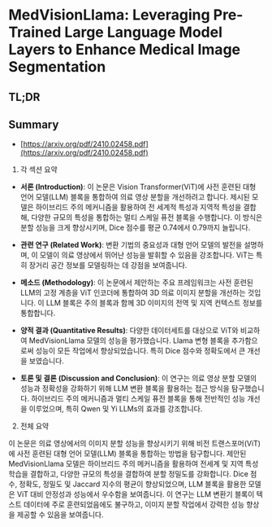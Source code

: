 # MedVisionLlama: Leveraging Pre-Trained Large Language Model Layers to Enhance Medical Image Segmentation
## TL;DR
## Summary
- [https://arxiv.org/pdf/2410.02458.pdf](https://arxiv.org/pdf/2410.02458.pdf)

1. 각 섹션 요약

- **서론 (Introduction)**: 이 논문은 Vision Transformer(ViT)에 사전 훈련된 대형 언어 모델(LLM) 블록을 통합하여 의료 영상 분할을 개선하려고 합니다. 제시된 모델은 하이브리드 주의 메커니즘을 활용하여 전 세계적 특성과 지역적 특성을 결합해, 다양한 규모의 특성을 통합하는 멀티 스케일 퓨전 블록을 수행합니다. 이 방식은 분할 성능을 크게 향상시키며, Dice 점수를 평균 0.74에서 0.79까지 늘립니다.

- **관련 연구 (Related Work)**: 변환 기법의 중요성과 대형 언어 모델의 발전을 설명하며, 이 모델이 의료 영상에서 뛰어난 성능을 발휘할 수 있음을 강조합니다. ViT는 특히 장거리 공간 정보를 모델링하는 데 강점을 보여줍니다.

- **메소드 (Methodology)**: 이 논문에서 제안하는 주요 프레임워크는 사전 훈련된 LLM의 고정 계층을 ViT 인코더에 통합하여 3D 의료 이미지 분할을 개선하는 것입니다. 이 LLM 블록은 주의 블록과 함께 3D 이미지의 전역 및 지역 컨텍스트 정보를 통합합니다.

- **양적 결과 (Quantitative Results)**: 다양한 데이터세트를 대상으로 ViT와 비교하여 MedVisionLlama 모델의 성능을 평가했습니다. Llama 변형 블록을 추가함으로써 성능이 모든 작업에서 향상되었습니다. 특히 Dice 점수와 정확도에서 큰 개선을 보였습니다.

- **토론 및 결론 (Discussion and Conclusion)**: 이 연구는 의료 영상 분할 모델의 성능과 정확성을 강화하기 위해 LLM 변환 블록을 활용하는 접근 방식을 탐구했습니다. 하이브리드 주의 메커니즘과 멀티 스케일 퓨전 블록을 통해 전반적인 성능 개선을 이루었으며, 특히 Qwen 및 Yi LLMs의 효과를 강조합니다.

2. 전체 요약

이 논문은 의료 영상에서의 이미지 분할 성능을 향상시키기 위해 비전 트랜스포머(ViT)에 사전 훈련된 대형 언어 모델(LLM) 블록을 통합하는 방법을 탐구합니다. 제안된 MedVisionLlama 모델은 하이브리드 주의 메커니즘을 활용하여 전세계 및 지역 특성 학습을 결합하고, 다양한 규모의 특성을 결합하여 분할 정밀도를 강화합니다. Dice 점수, 정확도, 정밀도 및 Jaccard 지수의 평균이 향상되었으며, LLM 블록을 활용한 모델은 ViT 대비 안정성과 성능에서 우수함을 보여줍니다. 이 연구는 LLM 변환기 블록이 텍스트 데이터에 주로 훈련되었음에도 불구하고, 이미지 분할 작업에서 강력한 성능 향상을 제공할 수 있음을 보여줍니다.